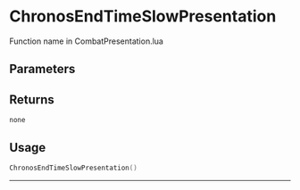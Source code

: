 # ChronosEndTimeSlowPresentation

Function name in CombatPresentation.lua

## Parameters

## Returns

`none`

## Usage

```lua
ChronosEndTimeSlowPresentation()
```

---
